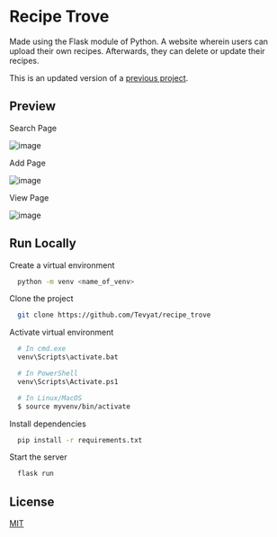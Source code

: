 # Recipe Trove

Made using the Flask module of Python. A website wherein users can upload their own recipes. Afterwards, they can delete or update their recipes.

This is an updated version of a [previous project](https://github.com/Tevyat/RecipeTrove).

## Preview

Search Page

![image](https://github.com/user-attachments/assets/c713a1c5-884c-41a0-a5b1-8d6e12234796)

Add Page

![image](https://github.com/user-attachments/assets/0d60b088-4143-41a6-9e5c-ac5f4f2a988c)

View Page

![image](https://github.com/user-attachments/assets/3bc609f8-c887-49c9-836f-3c3ec90f76e3)

## Run Locally

Create a virtual environment

```bash
  python -m venv <name_of_venv>
```

Clone the project

```bash
  git clone https://github.com/Tevyat/recipe_trove
```

Activate virtual environment

```bash
  # In cmd.exe
  venv\Scripts\activate.bat

  # In PowerShell
  venv\Scripts\Activate.ps1

  # In Linux/MacOS
  $ source myvenv/bin/activate
```

Install dependencies

```bash
  pip install -r requirements.txt
```

Start the server

```bash
  flask run
```

## License

[MIT](https://choosealicense.com/licenses/mit/)
